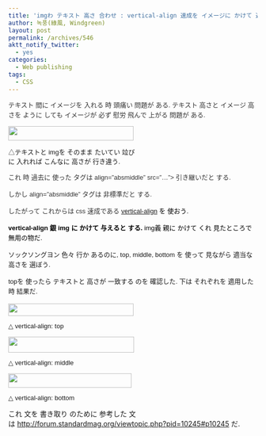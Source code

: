 ```yaml
---
title: 'imgわ テキスト 高さ 合わせ : vertical-align 速成を イメージに かけて 週期'
author: 녹풍(綠風, Windgreen)
layout: post
permalink: /archives/546
aktt_notify_twitter:
  - yes
categories:
  - Web publishing
tags:
  - CSS
---
```

<p style="font-family: 転がし; font-size: 9pt; line-height: 1.5; color: rgb(51, 51, 51); ">
  <font class="Apple-style-span" face="AppleGothic, アップルゴシック, 'Malgun Gothic', '清い ゴシック', 'Lucida Grande', 'Lucida Sans Unicode', Helvetica, Arial, Gulim, 転がし, sans-serif" size="2"><span class="Apple-style-span" style="line-height: 20px;">テキスト 間に イメージを 入れる 時 頭痛い 問題が ある. テキスト 高さと イメージ 高さを ように しても イメージが 必ず 慰労 飛んで 上がる 問題が ある.</span></font>
</p>

<p style="font-family: 転がし; font-size: 9pt; line-height: 1.5; color: rgb(51, 51, 51); ">
  <font class="Apple-style-span" face="AppleGothic, アップルゴシック, 'Malgun Gothic', '清い ゴシック', 'Lucida Grande', 'Lucida Sans Unicode', Helvetica, Arial, Gulim, 転がし, sans-serif" size="2"><span class="Apple-style-span" style="line-height: 20px;"><div style="width: 263px" class="wp-caption aligncenter">
    <img src="http://dl.dropboxusercontent.com/u/15546257/blog/mytory/old-images/1/cfile25.uf.143F2D4A4D4BC96B3248BE.png" alt="" filename="cfile25.uf.143F2D4A4D4BC96B3248BE.png" filemime="" height="29" width="253" /><p class="wp-caption-text">
      △テキストと imgを そのまま たいてい 竝びに 入れれば こんなに 高さが 行き違う.
    </p>
  </div></span></font>
</p>

<p style="color: rgb(51, 51, 51); ">
  <font class="Apple-style-span" face="AppleGothic, アップルゴシック, 'Malgun Gothic', '清い ゴシック', 'Lucida Grande', 'Lucida Sans Unicode', Helvetica, Arial, Gulim, 転がし, sans-serif" size="2"><span class="Apple-style-span" style="line-height: 20px;">これ 時 過去に 使った タグは <img&nbsp;</span></font><span class="Apple-style-span" style="font-family: AppleGothic, アップルゴシック, 'Malgun Gothic', '清い ゴシック', 'Lucida Grande', 'Lucida Sans Unicode', Helvetica, Arial, Gulim, 転がし, sans-serif; line-height: 20px; font-size: small; ">align=&#8221;absmiddle&#8221; src=&#8221;&#8230;&#8221;> 引き継いだと する.</span>
</p>

<p style="color: rgb(51, 51, 51); ">
  <span class="Apple-style-span" style="font-family: AppleGothic, アップルゴシック, 'Malgun Gothic', '清い ゴシック', 'Lucida Grande', 'Lucida Sans Unicode', Helvetica, Arial, Gulim, 転がし, sans-serif; line-height: 20px; font-size: small; ">しかし&nbsp;</span><span class="Apple-style-span" style="font-family: AppleGothic, アップルゴシック, 'Malgun Gothic', '清い ゴシック', 'Lucida Grande', 'Lucida Sans Unicode', Helvetica, Arial, Gulim, 転がし, sans-serif; line-height: 20px; font-size: small; ">align=&#8221;absmiddle&#8221; タグは 非標準だと する.</span>
</p>

<p style="color: rgb(51, 51, 51); ">
  <span class="Apple-style-span" style="font-family: AppleGothic, アップルゴシック, 'Malgun Gothic', '清い ゴシック', 'Lucida Grande', 'Lucida Sans Unicode', Helvetica, Arial, Gulim, 転がし, sans-serif; line-height: 20px; font-size: small; ">したがって これからは css 速成である&nbsp;</span><span class="Apple-style-span" style="color: rgb(0, 0, 0); font-family: AppleGothic, アップルゴシック, 'Malgun Gothic', '清い ゴシック', 'Lucida Grande', 'Lucida Sans Unicode', Helvetica, Arial, Gulim, 転がし, sans-serif; line-height: 20px; font-size: 13px; "><a href="http://www.w3schools.com/cssref/pr_pos_vertical-align.asp" target="_blank" title="[http://www.w3schools.com/css/pr_pos_vertical-align.asp]路 移動します.">vertical-align</a> を 使おう.</span>
</p>

<font class="Apple-style-span" color="#333333" face="AppleGothic, アップルゴシック, 'Malgun Gothic', '清い ゴシック', 'Lucida Grande', 'Lucida Sans Unicode', Helvetica, Arial, Gulim, 転がし, sans-serif" size="2"><span class="Apple-style-span" style="line-height: 20px;"><span class="Apple-style-span" style="color: rgb(0, 0, 0); font-size: 13px; "><b>vertical-align 銀 img に かけて 与えると する.</b> img義 親に かけて くれ 見たところで 無用の物だ.</span></span></font>

<font class="Apple-style-span" face="AppleGothic, アップルゴシック, 'Malgun Gothic', '清い ゴシック', 'Lucida Grande', 'Lucida Sans Unicode', Helvetica, Arial, Gulim, 転がし, sans-serif" size="2"><span class="Apple-style-span" style="line-height: 20px;">ソックソングヨン 色々 行か あるのに, top, middle, bottom を 使って 見ながら 適当な 高さを 選ぼう.</span></font>

<font class="Apple-style-span" face="AppleGothic, アップルゴシック, 'Malgun Gothic', '清い ゴシック', 'Lucida Grande', 'Lucida Sans Unicode', Helvetica, Arial, Gulim, 転がし, sans-serif" size="2"><span class="Apple-style-span" style="line-height: 20px;">topを 使ったら テキストと 高さが 一致する のを 確認した. 下は それぞれを 適用した 時 結果だ.</span></font>

<font class="Apple-style-span" face="AppleGothic, アップルゴシック, 'Malgun Gothic', '清い ゴシック', 'Lucida Grande', 'Lucida Sans Unicode', Helvetica, Arial, Gulim, 転がし, sans-serif" size="2"><span class="Apple-style-span" style="line-height: 20px;"><div style="width: 263px" class="wp-caption aligncenter">
  <img src="http://dl.dropboxusercontent.com/u/15546257/blog/mytory/old-images/1/cfile29.uf.19502B4F4D4BC96B278622.png" alt="" filename="cfile29.uf.19502B4F4D4BC96B278622.png" filemime="" height="25" width="253" /><p class="wp-caption-text">
    △ vertical-align: top
  </p>
</div></span></font>

<font class="Apple-style-span" face="AppleGothic, アップルゴシック, 'Malgun Gothic', '清い ゴシック', 'Lucida Grande', 'Lucida Sans Unicode', Helvetica, Arial, Gulim, 転がし, sans-serif" size="2"><span class="Apple-style-span" style="line-height: 20px;"><div style="width: 264px" class="wp-caption aligncenter">
  <img src="http://dl.dropboxusercontent.com/u/15546257/blog/mytory/old-images/1/cfile23.uf.150FAE564D4BC96B2C99EF.png" alt="" filename="cfile23.uf.150FAE564D4BC96B2C99EF.png" filemime="" height="32" width="254" /><p class="wp-caption-text">
    △ vertical-align: middle
  </p>
</div></span></font>

<font class="Apple-style-span" face="AppleGothic, アップルゴシック, 'Malgun Gothic', '清い ゴシック', 'Lucida Grande', 'Lucida Sans Unicode', Helvetica, Arial, Gulim, 転がし, sans-serif" size="2"><span class="Apple-style-span" style="line-height: 20px;"><div style="width: 259px" class="wp-caption aligncenter">
  <img src="http://dl.dropboxusercontent.com/u/15546257/blog/mytory/old-images/1/cfile22.uf.1570C4514D4BC96B1E8768.png" alt="" filename="cfile22.uf.1570C4514D4BC96B1E8768.png" filemime="" height="29" width="249" /><p class="wp-caption-text">
    △ vertical-align: bottom
  </p>
</div></span></font>

  
これ 文を 書き取り のために 参考した 文は&nbsp;<a href="http://forum.standardmag.org/viewtopic.php?pid=10245#p10245" target="_blank" style="color: rgb(51, 51, 51); font-family: AppleGothic, アップルゴシック, 'Malgun Gothic', '清い ゴシック', 'Lucida Grande', 'Lucida Sans Unicode', Helvetica, Arial, Gulim, 転がし, sans-serif; font-size: small; line-height: 20px; ">http://forum.standardmag.org/viewtopic.php?pid=10245#p10245</a>&nbsp;だ.